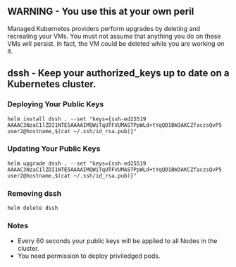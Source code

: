 ## WARNING - You use this at your own peril

Managed Kubernetes providers perform upgrades by deleting and
recreating your VMs. You must not assume that anything you do
on these VMs will persist. In fact, the VM could be deleted
while you are working on it.

## dssh - Keep your authorized\_keys up to date on a Kubernetes cluster.

### Deploying Your Public Keys

```
helm install dssh . --set "keys={ssh-ed25519 AAAAC3NzaC1lZDI1NTE5AAAAIMQWiTqUTFVUMASTPpWLd+tYqQD1BW3AKCZfaczsQvP5 user2@hostname,$(cat ~/.ssh/id_rsa.pub)}"
```

### Updating Your Public Keys

```
helm upgrade dssh . --set "keys={ssh-ed25519 AAAAC3NzaC1lZDI1NTE5AAAAIMQWiTqUTFVUMASTPpWLd+tYqQD1BW3AKCZfaczsQvP5 user2@hostname,$(cat ~/.ssh/id_rsa.pub)}"
```

### Removing dssh
```
helm delete dssh
```

### Notes

- Every 60 seconds your public keys will be applied to all Nodes in the cluster.
- You need permission to deploy priviledged pods.

